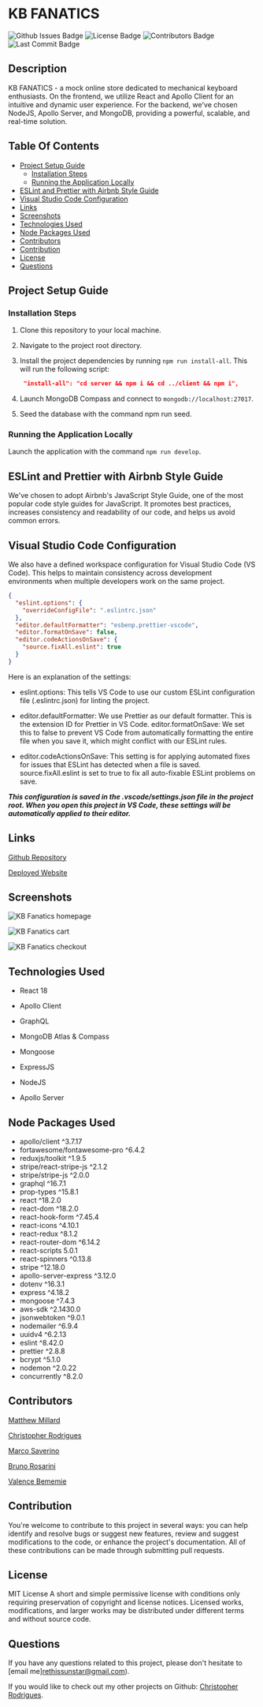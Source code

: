 # KB FANATICS

![Github Issues Badge](https://img.shields.io/github/issues/matthew-millard/kb-fanatics)
![License Badge](https://img.shields.io/github/license/matthew-millard/kb-fanatics)
![Contributors Badge](https://img.shields.io/github/contributors/matthew-millard/kb-fanatics?color=blue)
![Last Commit Badge](https://img.shields.io/github/last-commit/matthew-millard/kb-fanatics)

## Description

KB FANATICS - a mock online store dedicated to mechanical keyboard enthusiasts. On the frontend, we utilize React and Apollo Client for an intuitive and dynamic user experience. For the backend, we've chosen NodeJS, Apollo Server, and MongoDB, providing a powerful, scalable, and real-time solution.

## Table Of Contents

- [Project Setup Guide](#project-setup-guide)
  - [Installation Steps](#installation-steps)
  - [Running the Application Locally](#running-the-application-locally)
- [ESLint and Prettier with Airbnb Style Guide](#eslint-and-prettier-with-airbnb-style-guide)
- [Visual Studio Code Configuration](#visual-studio-code-configuration)
- [Links](#links)
- [Screenshots](#screenshots)
- [Technologies Used](#technologies-used)
- [Node Packages Used](#node-packages-used)
- [Contributors](#contributors)
- [Contribution](#contribution)
- [License](#license)
- [Questions](#questions)

## Project Setup Guide

### Installation Steps

1. Clone this repository to your local machine.

2. Navigate to the project root directory.

3. Install the project dependencies by running `npm run install-all`. This will run the following script:

   ```JSON
    "install-all": "cd server && npm i && cd ../client && npm i",
   ```

4. Launch MongoDB Compass and connect to
   `mongodb://localhost:27017`.

5. Seed the database with the command npm run seed.

### Running the Application Locally

Launch the application with the command `npm run develop`.

## ESLint and Prettier with Airbnb Style Guide

We've chosen to adopt Airbnb's JavaScript Style Guide, one of the most popular code style guides for JavaScript. It promotes best practices, increases consistency and readability of our code, and helps us avoid common errors.

## Visual Studio Code Configuration

We also have a defined workspace configuration for Visual Studio Code (VS Code). This helps to maintain consistency across development environments when multiple developers work on the same project.

```json
{
  "eslint.options": {
    "overrideConfigFile": ".eslintrc.json"
  },
  "editor.defaultFormatter": "esbenp.prettier-vscode",
  "editor.formatOnSave": false,
  "editor.codeActionsOnSave": {
    "source.fixAll.eslint": true
  }
}
```

Here is an explanation of the settings:

- eslint.options: This tells VS Code to use our custom ESLint configuration file (.eslintrc.json) for linting the project.

- editor.defaultFormatter: We use Prettier as our default formatter. This is the extension ID for Prettier in VS Code.
  editor.formatOnSave: We set this to false to prevent VS Code from automatically formatting the entire file when you save it, which might conflict with our ESLint rules.

- editor.codeActionsOnSave: This setting is for applying automated fixes for issues that ESLint has detected when a file is saved. source.fixAll.eslint is set to true to fix all auto-fixable ESLint problems on save.

**_This configuration is saved in the .vscode/settings.json file in the project root. When you open this project in VS Code, these settings will be automatically applied to their editor._**

## Links

[Github Repository](https://github.com/matthew-millard/kb-fanatics)

[Deployed Website](https://kb-fanatics-2-c059b16fa22f.herokuapp.com/)

## Screenshots

![KB Fanatics homepage](./assets/screenshots/kb_fanatics_homepage.png)

![KB Fanatics cart](./assets/screenshots/kb_fanatics_cart.png)

![KB Fanatics checkout](./assets/screenshots/kb_fanatics_checkout.png)

## Technologies Used

- React 18
- Apollo Client
- GraphQL
- MongoDB Atlas & Compass
- Mongoose
- ExpressJS
- NodeJS

- Apollo Server

## Node Packages Used

- apollo/client ^3.7.17
- fortawesome/fontawesome-pro ^6.4.2
- reduxjs/toolkit ^1.9.5
- stripe/react-stripe-js ^2.1.2
- stripe/stripe-js ^2.0.0
- graphql ^16.7.1
- prop-types ^15.8.1
- react ^18.2.0
- react-dom ^18.2.0
- react-hook-form ^7.45.4
- react-icons ^4.10.1
- react-redux ^8.1.2
- react-router-dom ^6.14.2
- react-scripts 5.0.1
- react-spinners ^0.13.8
- stripe ^12.18.0
- apollo-server-express ^3.12.0
- dotenv ^16.3.1
- express ^4.18.2
- mongoose ^7.4.3
- aws-sdk ^2.1430.0
- jsonwebtoken ^9.0.1
- nodemailer ^6.9.4
- uuidv4 ^6.2.13
- eslint ^8.42.0
- prettier ^2.8.8
- bcrypt ^5.1.0
- nodemon ^2.0.22
- concurrently ^8.2.0

## Contributors

[Matthew Millard](https://github.com/matthew-millard)

[Christopher Rodrigues](https://github.com/rethissunstar)

[Marco Saverino](https://github.com/MarcoSaverino)

[Bruno Rosarini](https://github.com/RdySetShine)

[Valence Bememie](https://github.com/MVROZAY)

## Contribution

You're welcome to contribute to this project in several ways: you can help identify and resolve bugs or suggest new features, review and suggest modifications to the code, or enhance the project's documentation. All of these contributions can be made through submitting pull requests.

## License

MIT License A short and simple permissive license with conditions only requiring preservation of copyright and license notices. Licensed works, modifications, and larger works may be distributed under different terms and without source code.

## Questions

If you have any questions related to this project, please don't hesitate to [email me]rethissunstar@gmail.com).

If you would like to check out my other projects on Github: [Christopher Rodrigues](https://github.com/rethissunstar).

